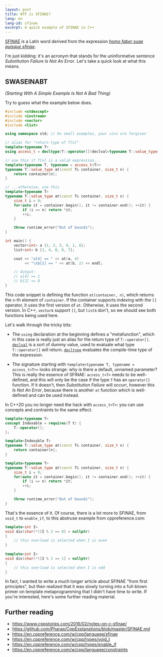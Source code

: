 ```yaml
---
layout: post
title: WTF is SFINAE?
lang: en
lang-id: sfinae
excerpt: A quick example of SFINAE in C++
---
```


[SFINAE](https://en.cppreference.com/w/cpp/language/sfinae) is a Latin word
derived from the expression [_homo faber suae quisque
sfinae_](https://en.wikipedia.org/wiki/Homo_faber).

I'm just kidding: it's an acronym that
stands for the uninformative sentence _Substitution Failure Is Not An Error_.
Let's take a quick look at what this means.

## SWASEINABT

_(Starting With A Simple Example Is Not A Bad Thing)_

Try to guess what the example below does.

```c++
#include <stdexcept>
#include <iostream>
#include <vector>
#include <list>

using namespace std; // On small examples, your sins are forgiven

// alias for "return type of T[n]"
template<typename T>
using access_t = decltype(T::operator[](declval<typename T::value_type>()));

// use this if T[n] is a valid expression...
template<typename T, typename = access_t<T>>
typename T::value_type at(const T& container, size_t n) {
    return container[n];
}

// ...otherwise, use this
template<typename T>
typename T::value_type at(const T& container, size_t n) {
    size_t i = 0;
    for(auto it = container.begin(); it != container.end(); ++it) {
        if (i == n) return *it;
        ++i;
    }

    throw runtime_error("Out of bounds");
}

int main() {
    vector<int> a {1, 3, 5, 9, 1, 6};
    list<int> b {1, 4, 0, 8, 7};

    cout << "a[4] == " << at(a, 4)
         << "\nb[2] == " << at(b, 2) << endl;

    // Output:
    // a[4] == 1
    // b[2] == 0
}
```

This code snippet is defining the function `at(container, n)`,
which returns the `n`-th element of `container`. If the container supports
indexing with the `[]` operator, it uses the first version of `at`. Otherwise,
it uses the second version. In C++, `vector`s support `[]`, but `list`s don't,
so we should see both functions being used here.

Let's walk through the tricky bits:
* The `using` declaration at the beginning defines a "metafunction", which in
  this case is really just an alias for the return type of `T::operator[]`.
  [`declval`](https://en.cppreference.com/w/cpp/utility/declval)
  is a sort of dummy value, used to evaluate what type
  `T::operator[]` will return. [`decltype`](https://en.cppreference.com/w/cpp/language/decltype)
  evaluates the compile-time type of the expression.

* The signature starting with `template<typename T, typename = access_t<T>>`
  looks strange: why is there a default, unnamed parameter? This
  is really the essence of SFINAE: `access_t<T>` needs to be well-defined, and
  this will only be the case if the type `T` has an `operator[]` function. If it
  doesn't, then _Substitution Failure_ will occurr, however this _Is Not An
  Error_, because there is another `at` function which is well-defined and can
  be used instead.

In C++20 you no longer need the hack with `access_t<T>`: you can use concepts
and contraints to the same effect.

```c++
template<typename T>
concept Indexable = requires(T t) {
    T::operator[];
};

template<Indexable T>
typename T::value_type at(const T& container, size_t n) {
    return container[n];
}

template<typename T>
typename T::value_type at(const T& container, size_t n) {
    size_t i = 0;
    for(auto it = container.begin(); it != container.end(); ++it) {
        if (i == n) return *it;
        ++i;
    }

    throw runtime_error("Out of bounds");
}
```

That's the essence of it. Of course, there is a lot more to SFINAE, from `void_t` to `enable_if`, to
this abstruse example from cppreference.com:

```c++
template<int I>
void div(char(*)[I % 2 == 0] = nullptr)
{
    // this overload is selected when I is even
}
 
template<int I>
void div(char(*)[I % 2 == 1] = nullptr)
{
    // this overload is selected when I is odd
}
```

In fact, I wanted to write a much longer article about SFINAE "from first principles", but 
then realized that
it was slowly turning into a full-blown primer on template metaprogramming that I didn't have
time to write. If you're interested, here's some further reading material.

## Further reading

* https://www.cppstories.com/2016/02/notes-on-c-sfinae/
* https://github.com/Pharap/CppExplanations/blob/master/SFINAE.md
* https://en.cppreference.com/w/cpp/language/sfinae
* https://en.cppreference.com/w/cpp/types/void_t
* https://en.cppreference.com/w/cpp/types/enable_if
* https://en.cppreference.com/w/cpp/language/constraints